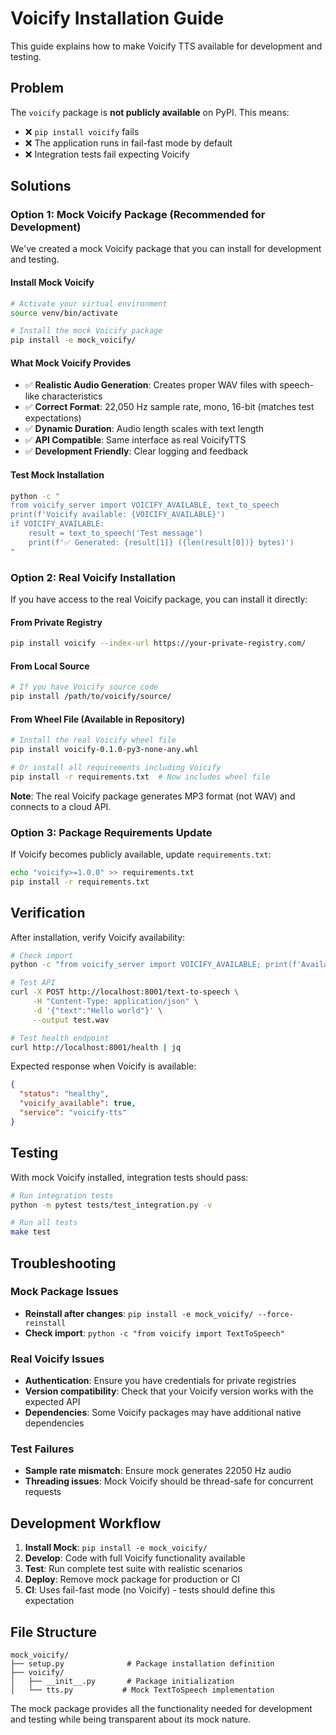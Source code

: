 # Voicify Installation Guide

This guide explains how to make Voicify TTS available for development and testing.

## Problem

The `voicify` package is **not publicly available** on PyPI. This means:
- ❌ `pip install voicify` fails
- ❌ The application runs in fail-fast mode by default
- ❌ Integration tests fail expecting Voicify

## Solutions

### Option 1: Mock Voicify Package (Recommended for Development)

We've created a mock Voicify package that you can install for development and testing.

#### Install Mock Voicify

```bash
# Activate your virtual environment
source venv/bin/activate

# Install the mock Voicify package
pip install -e mock_voicify/
```

#### What Mock Voicify Provides

- ✅ **Realistic Audio Generation**: Creates proper WAV files with speech-like characteristics
- ✅ **Correct Format**: 22,050 Hz sample rate, mono, 16-bit (matches test expectations)
- ✅ **Dynamic Duration**: Audio length scales with text length
- ✅ **API Compatible**: Same interface as real VoicifyTTS
- ✅ **Development Friendly**: Clear logging and feedback

#### Test Mock Installation

```bash
python -c "
from voicify_server import VOICIFY_AVAILABLE, text_to_speech
print(f'Voicify available: {VOICIFY_AVAILABLE}')
if VOICIFY_AVAILABLE:
    result = text_to_speech('Test message')
    print(f'✅ Generated: {result[1]} ({len(result[0])} bytes)')
"
```

### Option 2: Real Voicify Installation

If you have access to the real Voicify package, you can install it directly:

#### From Private Registry
```bash
pip install voicify --index-url https://your-private-registry.com/
```

#### From Local Source
```bash
# If you have Voicify source code
pip install /path/to/voicify/source/
```

#### From Wheel File (Available in Repository)
```bash
# Install the real Voicify wheel file
pip install voicify-0.1.0-py3-none-any.whl

# Or install all requirements including Voicify
pip install -r requirements.txt  # Now includes wheel file
```

**Note**: The real Voicify package generates MP3 format (not WAV) and connects to a cloud API.

### Option 3: Package Requirements Update

If Voicify becomes publicly available, update `requirements.txt`:

```bash
echo "voicify>=1.0.0" >> requirements.txt
pip install -r requirements.txt
```

## Verification

After installation, verify Voicify availability:

```bash
# Check import
python -c "from voicify_server import VOICIFY_AVAILABLE; print(f'Available: {VOICIFY_AVAILABLE}')"

# Test API
curl -X POST http://localhost:8001/text-to-speech \
     -H "Content-Type: application/json" \
     -d '{"text":"Hello world"}' \
     --output test.wav

# Test health endpoint
curl http://localhost:8001/health | jq
```

Expected response when Voicify is available:
```json
{
  "status": "healthy",
  "voicify_available": true,
  "service": "voicify-tts"
}
```

## Testing

With mock Voicify installed, integration tests should pass:

```bash
# Run integration tests
python -m pytest tests/test_integration.py -v

# Run all tests
make test
```

## Troubleshooting

### Mock Package Issues
- **Reinstall after changes**: `pip install -e mock_voicify/ --force-reinstall`
- **Check import**: `python -c "from voicify import TextToSpeech"`

### Real Voicify Issues
- **Authentication**: Ensure you have credentials for private registries
- **Version compatibility**: Check that your Voicify version works with the expected API
- **Dependencies**: Some Voicify packages may have additional native dependencies

### Test Failures
- **Sample rate mismatch**: Ensure mock generates 22050 Hz audio
- **Threading issues**: Mock Voicify should be thread-safe for concurrent requests

## Development Workflow

1. **Install Mock**: `pip install -e mock_voicify/`
2. **Develop**: Code with full Voicify functionality available
3. **Test**: Run complete test suite with realistic scenarios
4. **Deploy**: Remove mock package for production or CI
5. **CI**: Uses fail-fast mode (no Voicify) - tests should define this expectation

## File Structure

```
mock_voicify/
├── setup.py              # Package installation definition
├── voicify/
│   ├── __init__.py       # Package initialization
│   └── tts.py           # Mock TextToSpeech implementation
```

The mock package provides all the functionality needed for development and testing while being transparent about its mock nature.
